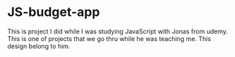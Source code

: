 # JS-budget-app

This is project I did while I was studying JavaScript with Jonas from udemy. This is one of projects that we go thru while he was teaching me. This design belong to him.
